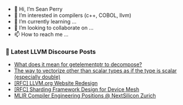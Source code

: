 - 👋 Hi, I’m Sean Perry
- 👀 I’m interested in compilers (c++, COBOL, llvm)
- 🌱 I’m currently learning ...
- 💞️ I’m looking to collaborate on ...
- 📫 How to reach me ...

<!---
s66perry/s66perry is a ✨ special ✨ repository because its `README.md` (this file) appears on your GitHub profile.
You can click the Preview link to take a look at your changes.
--->
### 📕 Latest LLVM Discourse Posts

<!-- DISCOURSE-LLVM:START -->
- [What does it mean for getelementptr to decompose?](https://discourse.llvm.org/t/what-does-it-mean-for-getelementptr-to-decompose/79231#post_2)
- [The way to vectorize other than scalar types as if the type is scalar &lpar;especially double&rpar;](https://discourse.llvm.org/t/the-way-to-vectorize-other-than-scalar-types-as-if-the-type-is-scalar-especially-double/79239#post_1)
- [[RFC] LLVM.org Website Redesign](https://discourse.llvm.org/t/rfc-llvm-org-website-redesign/79117#post_3)
- [[RFC] Sharding Framework Design for Device Mesh](https://discourse.llvm.org/t/rfc-sharding-framework-design-for-device-mesh/73533?page=6#post_109)
- [MLIR Compiler Engineering Positions @ NextSilicon Zurich](https://discourse.llvm.org/t/mlir-compiler-engineering-positions-nextsilicon-zurich/79237#post_1)
<!-- DISCOURSE-LLVM:END -->
